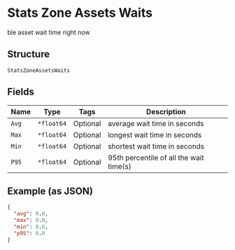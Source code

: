 
# Stats Zone Assets Waits

ble asset wait time right now

## Structure

`StatsZoneAssetsWaits`

## Fields

| Name | Type | Tags | Description |
|  --- | --- | --- | --- |
| `Avg` | `*float64` | Optional | average wait time in seconds |
| `Max` | `*float64` | Optional | longest wait time in seconds |
| `Min` | `*float64` | Optional | shortest wait time in seconds |
| `P95` | `*float64` | Optional | 95th percentile of all the wait time(s) |

## Example (as JSON)

```json
{
  "avg": 0.0,
  "max": 0.0,
  "min": 0.0,
  "p95": 0.0
}
```

